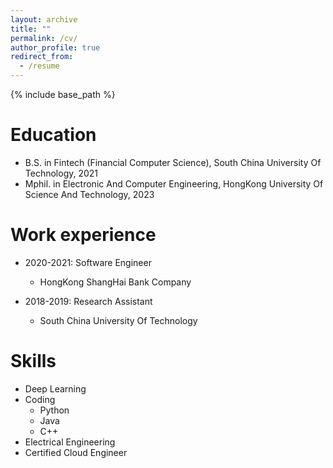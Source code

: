 ```yaml
---
layout: archive
title: ""
permalink: /cv/
author_profile: true
redirect_from:
  - /resume
---
```


{% include base_path %}

Education
======
* B.S. in Fintech (Financial Computer Science), South China University Of Technology, 2021
* Mphil. in Electronic And Computer Engineering, HongKong University Of Science And Technology, 2023

Work experience
======
* 2020-2021: Software Engineer 
  * HongKong ShangHai Bank Company

* 2018-2019: Research Assistant
  * South China University Of Technology

  
Skills
======
* Deep Learning
* Coding
  * Python
  * Java
  * C++
* Electrical Engineering
* Certified Cloud Engineer





